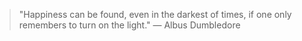 > "Happiness can be found, even in the darkest of times, if one only remembers to turn on the light." — Albus Dumbledore
